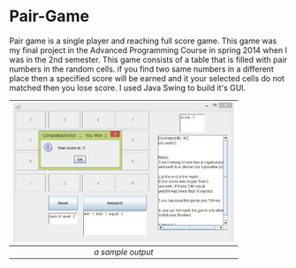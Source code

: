 # Pair-Game
Pair game is a single player and reaching full score game. This game was my final project in the Advanced Programming Course in spring 2014 when I was in the 2nd semester. This game consists of a table that is filled with pair numbers in the random cells. if you find two same numbers in a different place then a specified score will be earned and it your selected cells do not matched then you lose score. I used Java Swing to build it's GUI.

| <img src="out.jpg" alt="Pair Game" width="400"/> | 
|:--:| 
| *a sample output* |
